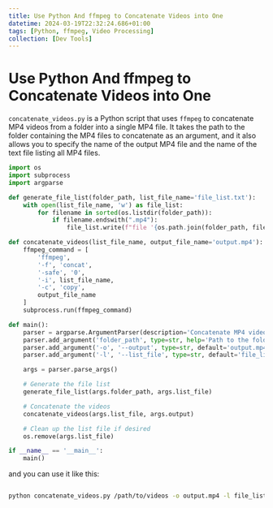 ```yaml
---
title: Use Python And ffmpeg to Concatenate Videos into One
datetime: 2024-03-19T22:32:24.686+01:00
tags: [Python, ffmpeg, Video Processing]
collection: [Dev Tools]
---
```


# Use Python And ffmpeg to Concatenate Videos into One

`concatenate_videos.py` is a Python script that uses `ffmpeg` to concatenate MP4 videos from a folder into a single MP4 file. It takes the path to the folder containing the MP4 files to concatenate as an argument, and it also allows you to specify the name of the output MP4 file and the name of the text file listing all MP4 files.

```python
import os
import subprocess
import argparse

def generate_file_list(folder_path, list_file_name='file_list.txt'):
    with open(list_file_name, 'w') as file_list:
        for filename in sorted(os.listdir(folder_path)):
            if filename.endswith(".mp4"):
                file_list.write(f"file '{os.path.join(folder_path, filename)}'\n")

def concatenate_videos(list_file_name, output_file_name='output.mp4'):
    ffmpeg_command = [
        'ffmpeg',
        '-f', 'concat',
        '-safe', '0',
        '-i', list_file_name,
        '-c', 'copy',
        output_file_name
    ]
    subprocess.run(ffmpeg_command)

def main():
    parser = argparse.ArgumentParser(description='Concatenate MP4 videos from a folder into a single MP4 file.')
    parser.add_argument('folder_path', type=str, help='Path to the folder containing MP4 files to concatenate.')
    parser.add_argument('-o', '--output', type=str, default='output.mp4', help='Name of the output MP4 file.')
    parser.add_argument('-l', '--list_file', type=str, default='file_list.txt', help='Name of the text file listing all MP4 files.')

    args = parser.parse_args()

    # Generate the file list
    generate_file_list(args.folder_path, args.list_file)

    # Concatenate the videos
    concatenate_videos(args.list_file, args.output)

    # Clean up the list file if desired
    os.remove(args.list_file)

if __name__ == '__main__':
    main()
```

and you can use it like this:

```bash

python concatenate_videos.py /path/to/videos -o output.mp4 -l file_list.txt

```
